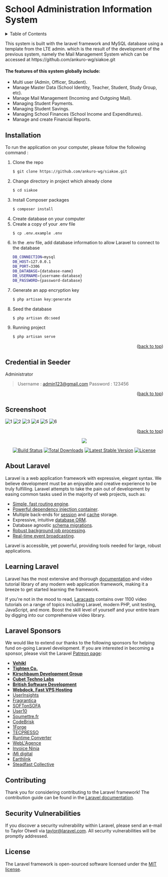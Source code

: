 <div id="top"></div>

# School Administration Information System

<!-- TABLE OF CONTENTS -->
<details>
  <summary>Table of Contents</summary>
  <ol>
    <li>
      <a href="#about">About The Project</a>
         <ul>
        <li><a href="#features">Features</a></li>
      </ul>
    </li>
    <li>
      <a href="#installation">Installation</a>
    </li> 
    <li>
      <a href="#credential">Credential</a>
    </li> 
    <li>
      <a href="#screenshoot">Screenshoot</a>
    </li>
    <li><a href="#contributing">Contributing</a></li>
    <li><a href="#license">License</a></li>
  </ol>
</details>

<p id="about">
This system is built with the laravel framework and MySQL database using a template from the LTE admin. which is the result of the development of the previous system, namely the Mail Management System which can be accessed at https://github.com/ankuro-wg/siakoe.git
</p>

<h4 id="features">
    The features of this system globally include:
</h4>
<ul>
    <li>
       Multi user (Admin, Officer, Student).
    </li>
    <li>
        Manage Master Data (School Identity, Teacher, Student, Study Group, etc).
    </li>
    <li>
        Manage Mail Management (Incoming and Outgoing Mail).
    </li>
    <li>
        Managing Student Payments.
    </li>
    <li>
        Managing Student Savings.
    </li>
    <li>
        Managing School Finances (School Income and Expenditures).
     </li>
    <li>
        Manage and create Financial Reports.
    </li>
</ul>

## Installation 
To run the application on your computer, please follow the following command : 

1. Clone the repo
   ```sh
   $ git clone https://github.com/ankuro-wg/siakoe.git
   ```
2. Change directory in project which already clone
   ```sh
   $ cd siakoe
   ```
3. Install Composer packages
   ```sh
   $ composer install
   ```
4. Create database on your computer
5. Create a copy of your .env file 
   ```sh
   $ cp .env.example .env
   ```
6. In the .env file, add database information to allow Laravel to connect to the database
   ```sh
   DB_CONNECTION=mysql
   DB_HOST=127.0.0.1
   DB_PORT=3306
   DB_DATABASE={database-name}
   DB_USERNAME={username-database}
   DB_PASSWORD={password-database}
   ```
7. Generate an app encryption key
   ```sh
   $ php artisan key:generate
   ```
8. Seed the database
      ```sh
      $ php artisan db:seed
      ```
9. Running project
    ```sh
    $ php artisan serve
    ```
<p align="right">(<a href="#top">back to top</a>)</p>

<div id="credential"></div>

## Credential in Seeder

Administrator
> Username : admin123@gmail.com
> Password : 123456
> 
<p align="right">(<a href="#top">back to top</a>)</p>

<div id="screenshoot"></div>

## Screenshoot 

![1](https://user-images.githubusercontent.com/57386598/94006552-32757100-fdca-11ea-815c-16fc1691f959.png)
![2](https://user-images.githubusercontent.com/57386598/94006561-36a18e80-fdca-11ea-9e52-8137c047302d.png)
![3](https://user-images.githubusercontent.com/57386598/94006568-3a351580-fdca-11ea-95e4-4ffc5a0dbf3c.png)
![4](https://user-images.githubusercontent.com/57386598/94006579-3d300600-fdca-11ea-8bbe-ca3eedee24eb.png)
![5](https://user-images.githubusercontent.com/57386598/94006592-40c38d00-fdca-11ea-98ed-5648c5a92650.png)
![6](https://user-images.githubusercontent.com/57386598/94006600-44571400-fdca-11ea-8aff-2a99600dc81d.png)

<p align="right">(<a href="#top">back to top</a>)</p>

<p align="center"><img src="https://laravel.com/assets/img/components/logo-laravel.svg"></p>

<p align="center">
<a href="https://travis-ci.org/laravel/framework"><img src="https://travis-ci.org/laravel/framework.svg" alt="Build Status"></a>
<a href="https://packagist.org/packages/laravel/framework"><img src="https://poser.pugx.org/laravel/framework/d/total.svg" alt="Total Downloads"></a>
<a href="https://packagist.org/packages/laravel/framework"><img src="https://poser.pugx.org/laravel/framework/v/stable.svg" alt="Latest Stable Version"></a>
<a href="https://packagist.org/packages/laravel/framework"><img src="https://poser.pugx.org/laravel/framework/license.svg" alt="License"></a>
</p>

## About Laravel

Laravel is a web application framework with expressive, elegant syntax. We believe development must be an enjoyable and creative experience to be truly fulfilling. Laravel attempts to take the pain out of development by easing common tasks used in the majority of web projects, such as:

- [Simple, fast routing engine](https://laravel.com/docs/routing).
- [Powerful dependency injection container](https://laravel.com/docs/container).
- Multiple back-ends for [session](https://laravel.com/docs/session) and [cache](https://laravel.com/docs/cache) storage.
- Expressive, intuitive [database ORM](https://laravel.com/docs/eloquent).
- Database agnostic [schema migrations](https://laravel.com/docs/migrations).
- [Robust background job processing](https://laravel.com/docs/queues).
- [Real-time event broadcasting](https://laravel.com/docs/broadcasting).

Laravel is accessible, yet powerful, providing tools needed for large, robust applications.

## Learning Laravel

Laravel has the most extensive and thorough [documentation](https://laravel.com/docs) and video tutorial library of any modern web application framework, making it a breeze to get started learning the framework.

If you're not in the mood to read, [Laracasts](https://laracasts.com) contains over 1100 video tutorials on a range of topics including Laravel, modern PHP, unit testing, JavaScript, and more. Boost the skill level of yourself and your entire team by digging into our comprehensive video library.

## Laravel Sponsors

We would like to extend our thanks to the following sponsors for helping fund on-going Laravel development. If you are interested in becoming a sponsor, please visit the Laravel [Patreon page](https://patreon.com/taylorotwell):

- **[Vehikl](https://vehikl.com/)**
- **[Tighten Co.](https://tighten.co)**
- **[Kirschbaum Development Group](https://kirschbaumdevelopment.com)**
- **[Cubet Techno Labs](https://cubettech.com)**
- **[British Software Development](https://www.britishsoftware.co)**
- **[Webdock, Fast VPS Hosting](https://www.webdock.io/en)**
- [UserInsights](https://userinsights.com)
- [Fragrantica](https://www.fragrantica.com)
- [SOFTonSOFA](https://softonsofa.com/)
- [User10](https://user10.com)
- [Soumettre.fr](https://soumettre.fr/)
- [CodeBrisk](https://codebrisk.com)
- [1Forge](https://1forge.com)
- [TECPRESSO](https://tecpresso.co.jp/)
- [Runtime Converter](http://runtimeconverter.com/)
- [WebL'Agence](https://weblagence.com/)
- [Invoice Ninja](https://www.invoiceninja.com)
- [iMi digital](https://www.imi-digital.de/)
- [Earthlink](https://www.earthlink.ro/)
- [Steadfast Collective](https://steadfastcollective.com/)

## Contributing

Thank you for considering contributing to the Laravel framework! The contribution guide can be found in the [Laravel documentation](https://laravel.com/docs/contributions).

## Security Vulnerabilities

If you discover a security vulnerability within Laravel, please send an e-mail to Taylor Otwell via [taylor@laravel.com](mailto:taylor@laravel.com). All security vulnerabilities will be promptly addressed.

## License

The Laravel framework is open-sourced software licensed under the [MIT license](https://opensource.org/licenses/MIT).
